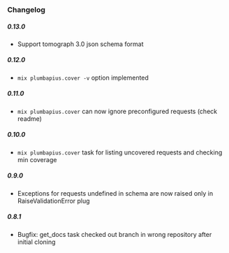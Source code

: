 ### Changelog

##### 0.13.0

* Support tomograph 3.0 json schema format

##### 0.12.0

* `mix plumbapius.cover -v` option implemented

##### 0.11.0

* `mix plumbapius.cover` can now ignore preconfigured requests (check readme)

##### 0.10.0

* `mix plumbapius.cover` task for listing uncovered requests and checking min coverage

##### 0.9.0

* Exceptions for requests undefined in schema are now raised only in RaiseValidationError plug

##### 0.8.1

* Bugfix: get_docs task checked out branch in wrong repository after initial cloning
